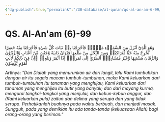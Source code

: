 ```yaml
---
{"dg-publish":true,"permalink":"/30-database/al-quran/qs-al-an-am-6-99/"}
---
```



# QS. Al-An'am (6)-99
وَهُوَ الَّذِيْٓ اَنْزَلَ مِنَ السَّمَاۤءِ مَاۤءًۚ فَاَخْرَجْنَا بِهٖ نَبَاتَ كُلِّ شَيْءٍ فَاَخْرَجْنَا مِنْهُ خَضِرًا نُّخْرِجُ مِنْهُ حَبًّا مُّتَرَاكِبًاۚ وَمِنَ النَّخْلِ مِنْ طَلْعِهَا قِنْوَانٌ دَانِيَةٌ وَّجَنّٰتٍ مِّنْ اَعْنَابٍ وَّالزَّيْتُوْنَ وَالرُّمَّانَ مُشْتَبِهًا وَّغَيْرَ مُتَشَابِهٍۗ اُنْظُرُوْٓا اِلٰى ثَمَرِهٖٓ اِذَٓا اَثْمَرَ وَيَنْعِهٖ ۗاِنَّ فِيْ ذٰلِكُمْ لَاٰيٰتٍ لِّقَوْمٍ يُّؤْمِنُوْنَ 

Artinya: *"Dan Dialah yang menurunkan air dari langit, lalu Kami tumbuhkan dengan air itu segala macam tumbuh-tumbuhan, maka Kami keluarkan dari tumbuh-tumbuhan itu tanaman yang menghijau, Kami keluarkan dari tanaman yang menghijau itu butir yang banyak; dan dari mayang kurma, mengurai tangkai-tangkai yang menjulai, dan kebun-kebun anggur, dan (Kami keluarkan pula) zaitun dan delima yang serupa dan yang tidak serupa. Perhatikanlah buahnya pada waktu berbuah, dan menjadi masak. Sungguh, pada yang demikian itu ada tanda-tanda (kekuasaan Allah) bagi orang-orang yang beriman."*

